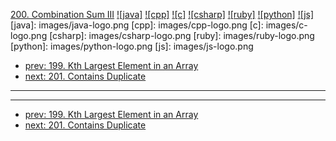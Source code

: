 [200. Combination Sum III](https://leetcode.com/problems/combination-sum-iii/)
[![java]](https://github.com/leetcode-study-group/leetcode-java-solutions/blob/master/200-combination-sum-iii.md)
[![cpp]](https://github.com/leetcode-study-group/leetcode-cpp-solutions/blob/master/200-combination-sum-iii.md)
[![c]](https://github.com/leetcode-study-group/leetcode-c-solutions/blob/master/200-combination-sum-iii.md)
[![csharp]](https://github.com/leetcode-study-group/leetcode-csharp-solutions/blob/master/200-combination-sum-iii.md)
[![ruby]](https://github.com/leetcode-study-group/leetcode-ruby-solutions/blob/master/200-combination-sum-iii.md)
[![python]](https://github.com/leetcode-study-group/leetcode-python-solutions/blob/master/200-combination-sum-iii.md)
[![js]](https://github.com/leetcode-study-group/leetcode-js-solutions/blob/master/200-combination-sum-iii.md)
[java]: images/java-logo.png
[cpp]: images/cpp-logo.png
[c]: images/c-logo.png
[csharp]: images/csharp-logo.png
[ruby]: images/ruby-logo.png
[python]: images/python-logo.png
[js]: images/js-logo.png

- [prev: 199. Kth Largest Element in an Array](199-kth-largest-element-in-an-array.md)
- [next: 201. Contains Duplicate](201-contains-duplicate.md)

---


---

- [prev: 199. Kth Largest Element in an Array](199-kth-largest-element-in-an-array.md)
- [next: 201. Contains Duplicate](201-contains-duplicate.md)
